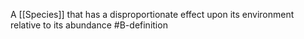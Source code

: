 A [[Species]] that has a disproportionate effect upon its environment relative to its abundance
#B-definition 